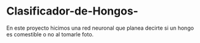 # Clasificador-de-Hongos-
En este proyecto hicimos una red neuronal que planea decirte si un hongo es comestible o no al tomarle foto.
